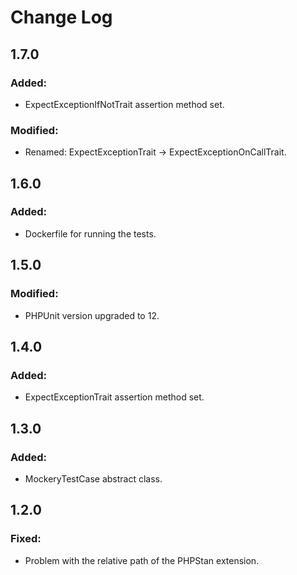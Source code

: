 Change Log
==========

1.7.0
-----

### Added:

* ExpectExceptionIfNotTrait assertion method set.

### Modified:

* Renamed: ExpectExceptionTrait -> ExpectExceptionOnCallTrait.

1.6.0
-----

### Added:

* Dockerfile for running the tests.

1.5.0
-----

### Modified:

* PHPUnit version upgraded to 12.

1.4.0
-----

### Added:

* ExpectExceptionTrait assertion method set.

1.3.0
-----

### Added:

* MockeryTestCase abstract class.

1.2.0
-----

### Fixed:

* Problem with the relative path of the PHPStan extension.
